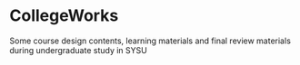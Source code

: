 # CollegeWorks
Some course design contents, learning materials and final review materials during undergraduate study in SYSU
